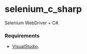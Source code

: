 # selenium_c_sharp
Selenium WebDriver + C#.

### Requirements
- [VisualStudio](https://visualstudio.microsoft.com/es/vs/mac/ "Download Visual Studio Community").
